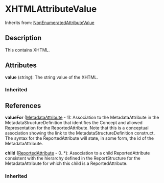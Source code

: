 
# XHTMLAttributeValue

Inherits from: [NonEnumeratedAttributeValue](NonEnumeratedAttributeValue.md)



## Description

This contains XHTML.


## Attributes

**value** (*string*): The string value of the XHTML.

### Inherited



## References

**valueFor** ([MetadataAttribute](MetadataAttribute.md) - 1): Association to the MetadataAttribute in the MetadataStructureDefinition that identifies the Concept and allowed Representation for the ReportedAttribute. Note that this is a conceptual association showing the link to the MetadataStructureDefinition construct. The syntax for the ReportedAttribute will state, in some form, the id of the MetadataAttribute.

**child** ([ReportedAttribute](ReportedAttribute.md) - 0..*): Association to a child ReportedAttribute consistent with the hierarchy defined in the ReportStructure for the MetadataAttribute for which this child is a ReportedAttribute.

### Inherited




